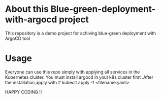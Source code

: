 # About this Blue-green-deployment-with-argocd project
This repository is a demo project for achiving blue-green deployment with ArgoCD tool

# Usage
Everyone can use this repo simply with applying all services in the Kubernetes cluster. You must install argocd in yout k8s cluster first .After the installation,apply with # kubeclt apply -f <filename.yaml>

HAPPY CODING !!
